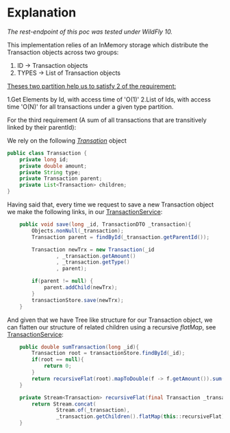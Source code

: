 # Explanation
*The rest-endpoint of this poc was tested under WildFly 10.*

This implementation relies of an InMemory storage which distribute the Transaction objects across two groups:
 1) ID    -> Transaction objects
 2) TYPES -> List of Transaction objects

[Theses two partition help us to satisfy 2 of the requirement:](https://github.com/jcgarciam/poc/blob/master/Num26RestApi/src/main/java/com/num26/poc/services/store/InMemoryTransactionStore.java)

1.Get Elements by Id, with access time of 'O(1)' 
2.List of Ids, with access time 'O(N)' for all transactions under a given type partition.
 
For the third requirement (A sum of all transactions that are transitively linked by their parentId):

We rely on the following [*Transation*](https://github.com/jcgarciam/poc/blob/master/Num26RestApi/src/main/java/com/num26/poc/services/entities/Transaction.java) object

```java
public class Transaction {
    private long id;
    private double amount;
    private String type;
    private Transaction parent;
    private List<Transaction> children;
}
```

Having said that, every time we request to save a new Transaction object we make the following links, in our [TransactionService](https://github.com/jcgarciam/poc/blob/master/Num26RestApi/src/main/java/com/num26/poc/services/TransactionService.java#L26):

```java
    public void save(long _id, TransactionDTO _transaction){
        Objects.nonNull(_transaction);
        Transaction parent = findById(_transaction.getParentId());

        Transaction newTrx = new Transaction(_id
                , _transaction.getAmount()
                , _transaction.getType()
                , parent);

        if(parent != null) {
            parent.addChild(newTrx);
        }
        transactionStore.save(newTrx);
    }
```
And given that we have Tree like structure for our Transaction object, we can flatten our structure of related children using a recursive *flatMap*, see [TransactionService](https://github.com/jcgarciam/poc/blob/master/Num26RestApi/src/main/java/com/num26/poc/services/TransactionService.java#L53):

```java
    public double sumTransaction(long _id){
        Transaction root = transactionStore.findById(_id);
        if(root == null){
            return 0;
        }
        return recursiveFlat(root).mapToDouble(f -> f.getAmount()).sum();
    }

    private Stream<Transaction> recursiveFlat(final Transaction _transaction) {
        return Stream.concat(
                Stream.of(_transaction),
                _transaction.getChildren().flatMap(this::recursiveFlat));
    }
```
